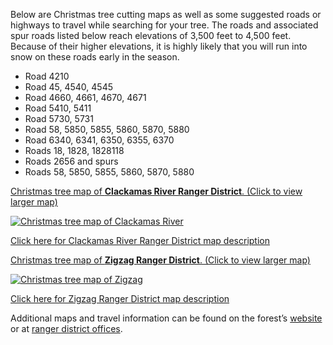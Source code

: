 Below are Christmas tree cutting maps as well as some suggested roads or highways to travel while searching for your tree. The roads and associated spur roads listed below reach elevations of 3,500 feet to 4,500 feet. Because of their higher
elevations, it is highly likely that you will run into snow on these roads early in the season.

*   Road 4210
*   Road 45, 4540, 4545
*   Road 4660, 4661, 4670, 4671
*   Road 5410, 5411
*   Road 5730, 5731
*   Road 58, 5850, 5855, 5860, 5870, 5880
*   Road 6340, 6341, 6350, 6355, 6370
*   Roads 18, 1828, 1828118 
*   Roads 2656 and spurs 
*   Roads 58, 5850, 5855, 5860, 5870, 5880

[Christmas tree map of **Clackamas River Ranger District**. (Click to view larger map)](/assets/img/clackamas-map.png)

[![Christmas tree map of Clackamas River](/assets/img/clackamas-map-thumb.png)](/assets/img/clackamas-map.png)

[Click here for Clackamas River Ranger District map description](christmas-trees/forests/mthood/maps/clackamas)

[Christmas tree map of **Zigzag Ranger District**. (Click to view larger map)](/assets/img/zigzag-map.png)

[![Christmas tree map of Zigzag](/assets/img/zigzag-map-thumb.png)](/assets/img/zigzag-map.png)

[Click here for Zigzag Ranger District map description](christmas-trees/forests/mthood/maps/zigzag)

Additional maps and travel information can be found on the forest’s [website](https://www.fs.usda.gov/main/mthood/maps-pubs) or at [ranger district offices](#).
